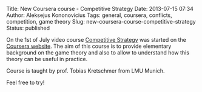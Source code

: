 Title: New Coursera course - Competitive Strategy
Date: 2013-07-15 07:34
Author: Aleksejus Kononovicius
Tags: general, coursera, conflicts, competition, game theory
Slug: new-coursera-course-competitive-strategy
Status: published

On the 1st of July video course
[Competitive
Strategy](https://class.coursera.org/compstrategy-001/class/index) was
started on the [Coursera website](https://www.coursera.org/). The aim of
this course is to provide elementary background on the game theory and
also to allow to understand how this theory can be useful in practice.

Course is taught by prof. Tobias Kretschmer from LMU Munich.

Feel free to try!
